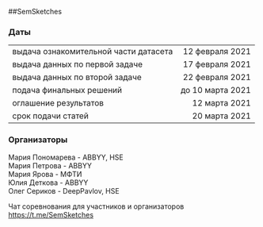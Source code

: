 ##SemSketches

### Даты
|              |            |
| :---         |           ---: |
| выдача ознакомительной части датасета   | 12 февраля 2021  | 
| выдача данных по первой задаче     | 17 февраля 2021  |
| выдача данных по второй задаче     | 22 февраля 2021  |
| подача финальных решений     | до 10  марта 2021 |
| оглашение результатов     | 12 марта 2021  |
| срок подачи статей      | 20 марта 2021  |




### Организаторы

Мария Пономарева - ABBYY, HSE  
Мария Петрова - ABBYY  
Мария Ярова - МФТИ  
Юлия Деткова - ABBYY  
Олег Сериков - DeepPavlov, HSE  

Чат соревнования для участников и организаторов  https://t.me/SemSketches
 
